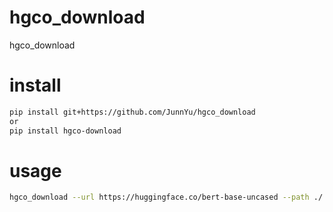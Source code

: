 # hgco_download
hgco_download

# install
```bash
pip install git+https://github.com/JunnYu/hgco_download
or
pip install hgco-download
```
# usage
```bash
hgco_download --url https://huggingface.co/bert-base-uncased --path ./
```